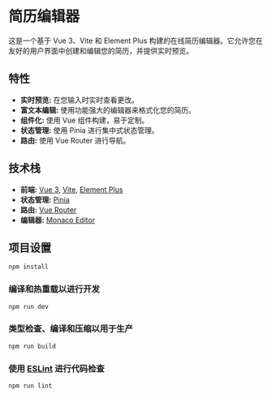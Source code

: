 # 简历编辑器

这是一个基于 Vue 3、Vite 和 Element Plus 构建的在线简历编辑器。它允许您在友好的用户界面中创建和编辑您的简历，并提供实时预览。

## 特性

*   **实时预览:** 在您输入时实时查看更改。
*   **富文本编辑:** 使用功能强大的编辑器来格式化您的简历。
*   **组件化:** 使用 Vue 组件构建，易于定制。
*   **状态管理:** 使用 Pinia 进行集中式状态管理。
*   **路由:** 使用 Vue Router 进行导航。

## 技术栈

*   **前端:** [Vue 3](https://vuejs.org/), [Vite](https://vitejs.dev/), [Element Plus](https://element-plus.org/)
*   **状态管理:** [Pinia](https://pinia.vuejs.org/)
*   **路由:** [Vue Router](https://router.vuejs.org/)
*   **编辑器:** [Monaco Editor](https://microsoft.github.io/monaco-editor/)

## 项目设置

```sh
npm install
```

### 编译和热重载以进行开发

```sh
npm run dev
```

### 类型检查、编译和压缩以用于生产

```sh
npm run build
```

### 使用 [ESLint](https.eslint.org/) 进行代码检查

```sh
npm run lint
```
